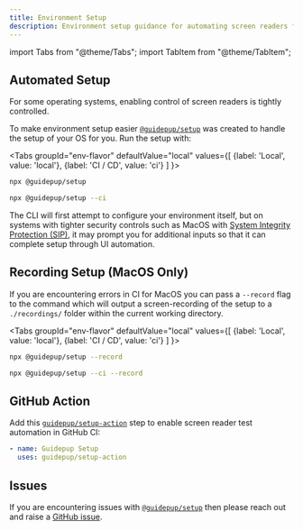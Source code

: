 ```yaml
---
title: Environment Setup
description: Environment setup guidance for automating screen readers for accessibility testing with Guidepup
---
```


import Tabs from "@theme/Tabs";
import TabItem from "@theme/TabItem";

## Automated Setup

For some operating systems, enabling control of screen readers is tightly controlled.

To make environment setup easier [`@guidepup/setup`](https://github.com/guidepup/setup) was created to handle the setup of your OS for you. Run the setup with:

<Tabs
  groupId="env-flavor"
  defaultValue="local"
  values={[
    {label: 'Local', value: 'local'},
    {label: 'CI / CD', value: 'ci'}
  ]
}>
<TabItem value="local">

```bash
npx @guidepup/setup
```

</TabItem>
<TabItem value="ci">

```bash
npx @guidepup/setup --ci
```

</TabItem>
</Tabs>

The CLI will first attempt to configure your environment itself, but on systems with tighter security controls such as MacOS with [System Integrity Protection (SIP)](https://support.apple.com/en-gb/HT204899), it may prompt you for additional inputs so that it can complete setup through UI automation.

## Recording Setup (MacOS Only)

If you are encountering errors in CI for MacOS you can pass a `--record` flag to the command which will output a screen-recording of the setup to a `./recordings/` folder within the current working directory.

<Tabs
  groupId="env-flavor"
  defaultValue="local"
  values={[
    {label: 'Local', value: 'local'},
    {label: 'CI / CD', value: 'ci'}
  ]
}>
<TabItem value="local">

```bash
npx @guidepup/setup --record
```

</TabItem>
<TabItem value="ci">

```bash
npx @guidepup/setup --ci --record
```

</TabItem>
</Tabs>

## GitHub Action

Add this [`guidepup/setup-action`](https://github.com/marketplace/actions/guidepup-setup) step to enable screen reader test automation in GitHub CI:

```yaml
- name: Guidepup Setup
  uses: guidepup/setup-action
```

## Issues

If you are encountering issues with [`@guidepup/setup`](https://github.com/guidepup/setup) then please reach out and raise a [GitHub issue](https://github.com/guidepup/setup/issues).